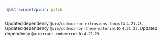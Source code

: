 ```yaml
---
'@ultraviolet/plus': patch
---
```


Updated dependency `@uiw/codemirror-extensions-langs` to `4.21.23`.
Updated dependency `@uiw/codemirror-theme-material` to `4.21.23`.
Updated dependency `@uiw/react-codemirror` to `4.21.23`.
